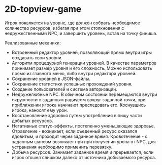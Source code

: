 # 2D-topview-game
Игрок появляется на уровне, где должен собрать необходимое количество ресурсов, избегая при этом столкновения с недружественными NPC, и завершить уровень, встав на точку финиша. 

Реализованные механики:
* Встроенный редактор уровней, позволяющий прямо внутри игры создавать свои уровни.
* Алгоритм процедурной генерации уровней. В качестве параметров принимает размер уровня и его сложность. Можно использовать прямо из главного меню, либо внутри редактора уровней.
* Сохранение уровней в JSON-файлы.
* Сохранение статистики успешных прохождений уровня.
* Создание пользователей и система авторизации.
* Недружелюбные NPC. В обычном состоянии перемещаются внутри окружности с заданным радиусом вокруг заданной точки, при приближении игрока начинают преследовать его. Коснувшись игрока, наносят ему урон.
* Восстановление здоровья путем употребления в пищу части добытых ресурсов.
* Негативные статус-эффекты, постепенно уменьшающие здоровье. Отравление - возникает, если съеденный ресурс оказался ядовитым, и проходит через заданное время. Кровотечение - с заданным шансом возникает при при получении урона от NPC, для устранения необходимо применить перевязку.
* Добыча ресурсов. Занимает заданное время и прерывается, если игрок отошел слишком далеко от источника добываемого ресурса.

